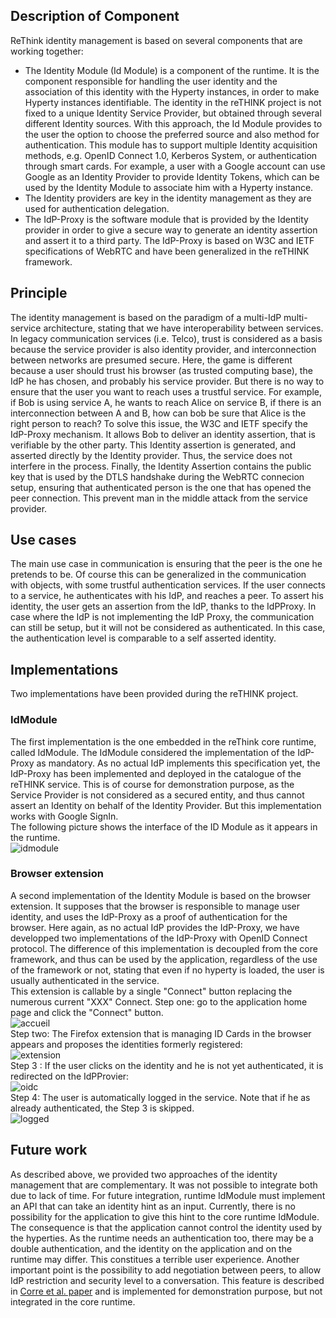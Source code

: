 ## Description of Component
ReThink identity management is based on several components that are working together:
* The Identity Module (Id Module) is a component of the runtime. It is the component responsible for handling the user identity and the association of this identity with the Hyperty instances, in order to make Hyperty instances identifiable. The identity in the reTHINK project is not fixed to a unique Identity Service Provider, but obtained through several different Identity sources. With this approach, the Id Module provides to the user the option to choose the preferred source and also method for authentication. This module has to support multiple Identity acquisition methods, e.g. OpenID Connect 1.0, Kerberos System, or authentication through smart cards. For example, a user with a Google account can use Google as an Identity Provider to provide Identity Tokens, which can be used by the Identity Module to associate him with a Hyperty instance.
* The Identity providers are key in the identity management as they are used for authentication delegation.
* The IdP-Proxy is the software module that is provided by the Identity provider in order to give a secure way to generate an identity assertion and assert it to a third party. The IdP-Proxy is based on W3C and IETF specifications of WebRTC and have been generalized in the reTHINK framework.

## Principle
The identity management is based on the paradigm of a multi-IdP multi-service architecture, stating that we have interoperability between services. In legacy communication services (i.e. Telco), trust is considered as a basis because the service provider is also identity provider, and interconnection between networks are presumed secure. 
Here, the game is different because a user should trust his browser (as trusted computing base), the IdP he has chosen, and probably his service provider. 
But there is no way to ensure that the user you want to reach uses a trustful service.
For example, if Bob is using service A, he wants to reach Alice on service B, if there is an interconnection between A and B, how can bob be sure that Alice is the right person to reach?
To solve this issue, the W3C and IETF specify the IdP-Proxy mechanism.
It allows Bob to deliver an identity assertion, that is verifiable by the other party. 
This Identity assertion is generated, and asserted directly by the Identity provider.
Thus, the service does not interfere in the process.
Finally, the Identity Assertion contains the public key that is used by the DTLS handshake during the WebRTC connecion setup, ensuring that authenticated person is the one that has opened the peer connection.
This prevent man in the middle attack from the service provider.

## Use cases
The main use case in communication is ensuring that the peer is the one he pretends to be. Of course this can be generalized in the communication with objects, with some trustful authentication services.
If the user connects to a service, he authenticates with his IdP, and reaches a peer. To assert his identity, the user gets an assertion from the IdP, thanks to the IdPProxy. In case where the IdP is not implementing the IdP Proxy, the communication can still be setup, but it will not be considered as authenticated. In this case, the authentication level is comparable to a self asserted identity.

## Implementations
Two implementations have been provided during the reTHINK project.

### IdModule
The first implementation is the one embedded in the reThink core runtime, called IdModule. The IdModule considered the implementation of the IdP-Proxy as mandatory. As no actual IdP implements this specification yet, the IdP-Proxy has been implemented and deployed in the catalogue of the reTHINK service. This is of course for demonstration purpose, as the Service Provider is not considered as a secured entity, and thus cannot assert an Identity on behalf of the Identity Provider. But this implementation works with Google SignIn.  
The following picture shows the interface of the ID Module as it appears in the runtime.  
![idmodule](https://user-images.githubusercontent.com/10738516/27957576-505abd36-631f-11e7-8a05-1512b83c0a09.png)  

### Browser extension
A second implementation of the Identity Module is based on the browser extension. It supposes that the browser is responsible to manage user identity, and uses the IdP-Proxy as a proof of authentication for the browser. Here again, as no actual IdP provides the IdP-Proxy, we have developped two implementations of the IdP-Proxy with OpenID Connect protocol. The difference of this implementation is decoupled from the core framework, and thus can be used by the application, regardless of the use of the framework or not, stating that even if no hyperty is loaded, the user is usually authenticated in the service.  
This extension is callable by a single "Connect" button replacing the numerous current "XXX" Connect.
Step one: go to the application home page and click the "Connect" button.  
![accueil](https://user-images.githubusercontent.com/10738516/27957881-a8234fbe-6320-11e7-809e-7d87824b02d9.png)  
Step two:
The Firefox extension that is managing ID Cards in the browser appears and proposes the identities formerly registered:  
![extension](https://user-images.githubusercontent.com/10738516/27957661-b7b19a2c-631f-11e7-8de4-3c6c691f7196.png)  
Step 3 : If the user clicks on the identity and he is not yet authenticated, it is redirected on the IdPProvier:  
![oidc](https://user-images.githubusercontent.com/10738516/27958440-50d7e12c-6323-11e7-89f8-c2debaf7c6a2.png)  
Step 4: The user is automatically logged in the service. Note that if he as already authenticated, the Step 3 is skipped.  
![logged](https://user-images.githubusercontent.com/10738516/27958332-d76ac034-6322-11e7-99ad-753106fc66ba.png)  


## Future work
As described above, we provided two approaches of the identity management that are complementary.
It was not possible to integrate both due to lack of time.
For future integration, runtime IdModule must implement an API that can take an identity hint as an input.
Currently, there is no possibility for the application to give this hint to the core runtime IdModule.
The consequence is that the application cannot control the identity used by the hyperties.
As the runtime needs an authentication too, there may be a double authentication, and the identity on the application and on the runtime may differ.
This constitues a terrible user experience.
Another important point is the possibility to add negotiation between peers, to allow IdP restriction and security level to a conversation. This feature is described in [Corre et al. paper](https://link.springer.com/chapter/10.1007%2F978-3-319-60131-1_27) and is implemented for demonstration purpose, but not integrated in the core runtime.
